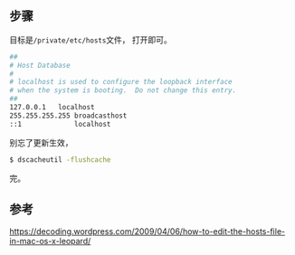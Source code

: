 ## 步骤
目标是`/private/etc/hosts`文件，
打开即可。

```bash
##
# Host Database
#
# localhost is used to configure the loopback interface
# when the system is booting.  Do not change this entry.
##
127.0.0.1	localhost
255.255.255.255	broadcasthost
::1             localhost
```

别忘了更新生效，
```bash
$ dscacheutil -flushcache
```

完。

## 参考
https://decoding.wordpress.com/2009/04/06/how-to-edit-the-hosts-file-in-mac-os-x-leopard/
